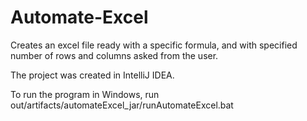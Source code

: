 # Automate-Excel
Creates an excel file ready with a specific formula, and with specified number of rows and columns asked from the user.

The project was created in IntelliJ IDEA.

To run the program in Windows, run
out/artifacts/automateExcel_jar/runAutomateExcel.bat

